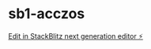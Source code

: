 # sb1-acczos

[Edit in StackBlitz next generation editor ⚡️](https://stackblitz.com/~/github.com/stuereye2022/sb1-acczos)